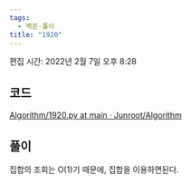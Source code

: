 ```yaml
---
tags:
  - 백준-풀이
title: "1920"
---
```


편집 시간: 2022년 2월 7일 오후 8:28

## 코드

[Algorithm/1920.py at main · Junroot/Algorithm](https://github.com/Junroot/Algorithm/blob/main/backjoon/1920.py)

## 풀이

집합의 조회는 O(1)기 때문에, 집합을 이용하면된다.
